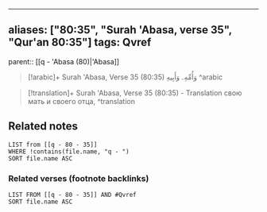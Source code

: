 
---
aliases: ["80:35", "Surah 'Abasa, verse 35", "Qur'an 80:35"]
tags: Qvref
---

parent:: [[q - 'Abasa (80)|'Abasa]]

> [!arabic]+ Surah 'Abasa, Verse 35 (80:35)
> <span class="quran-arabic">وَأُمِّهِۦ وَأَبِيهِ</span>
^arabic

> [!translation]+ Surah 'Abasa, Verse 35 (80:35) - Translation
> свою мать и своего отца,
^translation



## Related notes
```dataview
LIST from [[q - 80 - 35]]
WHERE !contains(file.name, "q - ")
SORT file.name ASC
```

### Related verses (footnote backlinks)
```dataview
LIST FROM [[q - 80 - 35]] AND #Qvref
SORT file.name ASC
```

